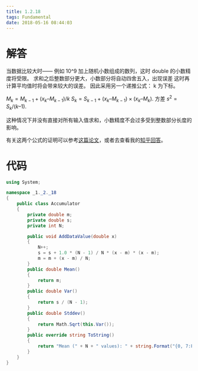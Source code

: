 ```yaml
---
title: 1.2.18
tags: Fundamental
date: 2018-05-16 08:44:03
---
```


# 解答

当数据比较大时—— 例如 10^9 加上随机小数组成的数列，这时 double 的小数精度将受限。
求和之后整数部分更大，小数部分将自动四舍五入，出现误差
这时再计算平均值时将会带来较大的误差。
因此采用另一个递推公式：
k 为下标。

$M_k = M_{k-1}+ (x_k – M_{k-1})/k$
$S_k = S_{k-1} + (x_k – M_{k-1})\times(x_k – M_k)$.
方差 $s^2 = S_k/(k – 1)$.

这种情况下并没有直接对所有输入值求和，小数精度不会过多受到整数部分长度的影响。

有关这两个公式的证明可以参考[这篇论文](http://www.tandfonline.com/doi/pdf/10.1080/00401706.1962.10490022?needAccess=true)，或者去查看我的[知乎回答](https://www.zhihu.com/question/59252399/answer/241132917)。

# 代码

```csharp
using System;

namespace _1._2._18
{
    public class Accumulator
    {
        private double m;
        private double s;
        private int N;

        public void AddDataValue(double x)
        {
            N++;
            s = s + 1.0 * (N - 1) / N * (x - m) * (x - m);
            m = m + (x - m) / N;
        }
        public double Mean()
        {
            return m;
        }
        public double Var()
        {
            return s / (N - 1);
        }
        public double Stddev()
        {
            return Math.Sqrt(this.Var());
        }
        public override string ToString()
        {
            return "Mean (" + N + " values): " + string.Format("{0, 7:F5}", Mean());
        }
    }
}
```

